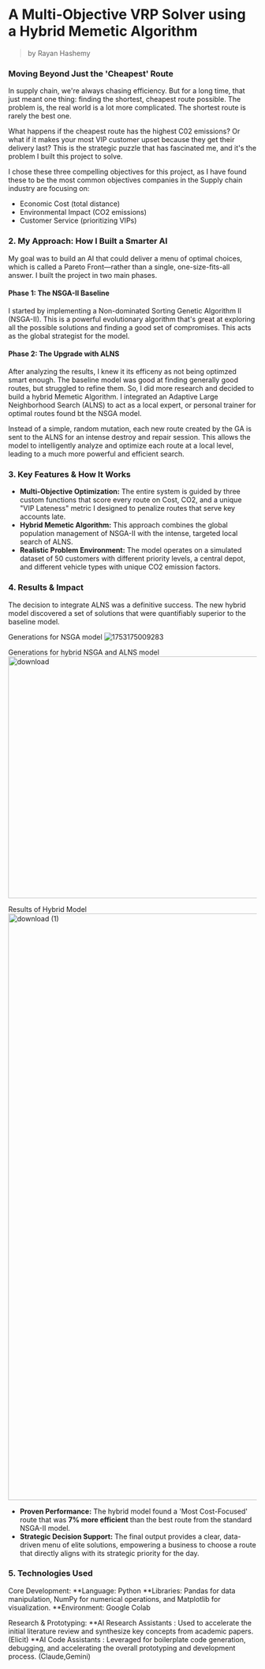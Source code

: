 # A Multi-Objective VRP Solver using a Hybrid Memetic Algorithm
>  by Rayan Hashemy

### Moving Beyond Just the 'Cheapest' Route

In supply chain, we're always chasing efficiency. But for a long time, that just meant one thing: finding the shortest, cheapest route possible. The problem is, the real world is a lot more complicated. The shortest route is rarely the best one.

What happens if the cheapest route has the highest C02 emissions? Or what if it makes your most VIP customer upset because they get their delivery last? This is the strategic puzzle that has fascinated me, and it's the problem I built this project to solve.

I chose these three compelling objectives for this project, as I have found these to be the most common objectives companies in the Supply chain industry are focusing on:
*   Economic Cost (total distance)
*   Environmental Impact (CO2 emissions)
*   Customer Service (prioritizing VIPs)

### 2. My Approach: How I Built a Smarter AI

My goal was to build an AI that could deliver a menu of optimal choices, which is called a Pareto Front—rather than a single, one-size-fits-all answer. I built the project in two main phases.

#### **Phase 1: The NSGA-II Baseline**
I started by implementing a Non-dominated Sorting Genetic Algorithm II (NSGA-II). This is a powerful evolutionary algorithm that's great at exploring all the possible solutions and finding a good set of compromises. This acts as the global strategist for the model.

#### **Phase 2: The Upgrade with ALNS**
After analyzing the results, I knew it its efficeny as not being optimzed smart enough. The baseline model was good at finding generally good routes, but struggled to refine them. So, I did more research and decided to build a hybrid Memetic Algorithm. I integrated an Adaptive Large Neighborhood Search (ALNS) to act as a local expert, or personal trainer for optimal routes found bt the NSGA model.

Instead of a simple, random mutation, each new route created by the GA is sent to the ALNS for an intense destroy and repair session. This allows the model to intelligently analyze and optimize each route at a local level, leading to a much more powerful and efficient search.

### 3. Key Features & How It Works

*   **Multi-Objective Optimization:** The entire system is guided by three custom functions that score every route on Cost, CO2, and a unique "VIP Lateness" metric I designed to penalize routes that serve key accounts late.
*   **Hybrid Memetic Algorithm:** This approach combines the global population management of NSGA-II with the intense, targeted local search of ALNS.
*   **Realistic Problem Environment:** The model operates on a simulated dataset of 50 customers with different priority levels, a central depot, and different vehicle types with unique CO2 emission factors.

### 4. Results & Impact

The decision to integrate ALNS was a definitive success. The new hybrid model discovered a set of solutions that were quantifiably superior to the baseline model.

Generations for NSGA model
![1753175009283](https://github.com/user-attachments/assets/084dc535-5a9f-4098-ae2e-fa8c3c746739)

Generations for hybrid NSGA and ALNS model
<img width="1490" height="490" alt="download" src="https://github.com/user-attachments/assets/2aa9cf2a-7d42-47e0-a118-8900b73aaa6f" />

Results of Hybrid Model
<img width="1989" height="1189" alt="download (1)" src="https://github.com/user-attachments/assets/08d49ed1-2553-40d7-8e75-9b4fd4fef25d" />


*   **Proven Performance:** The hybrid model found a 'Most Cost-Focused' route that was **7% more efficient** than the best route from the standard NSGA-II model.
*   **Strategic Decision Support:** The final output provides a clear, data-driven menu of elite solutions, empowering a business to choose a route that directly aligns with its strategic priority for the day.

### 5. Technologies Used
Core Development:
**Language: Python
**Libraries: Pandas for data manipulation, NumPy for numerical operations, and Matplotlib for visualization.
**Environment: Google Colab

Research & Prototyping:
**AI Research Assistants : Used to accelerate the initial literature review and synthesize key concepts from academic papers. (Elicit)
**AI Code Assistants : Leveraged for boilerplate code generation, debugging, and accelerating the overall prototyping and development process. (Claude,Gemini)
